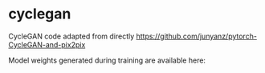 # cyclegan
CycleGAN code adapted from directly https://github.com/junyanz/pytorch-CycleGAN-and-pix2pix

Model weights generated during training are available here: 
